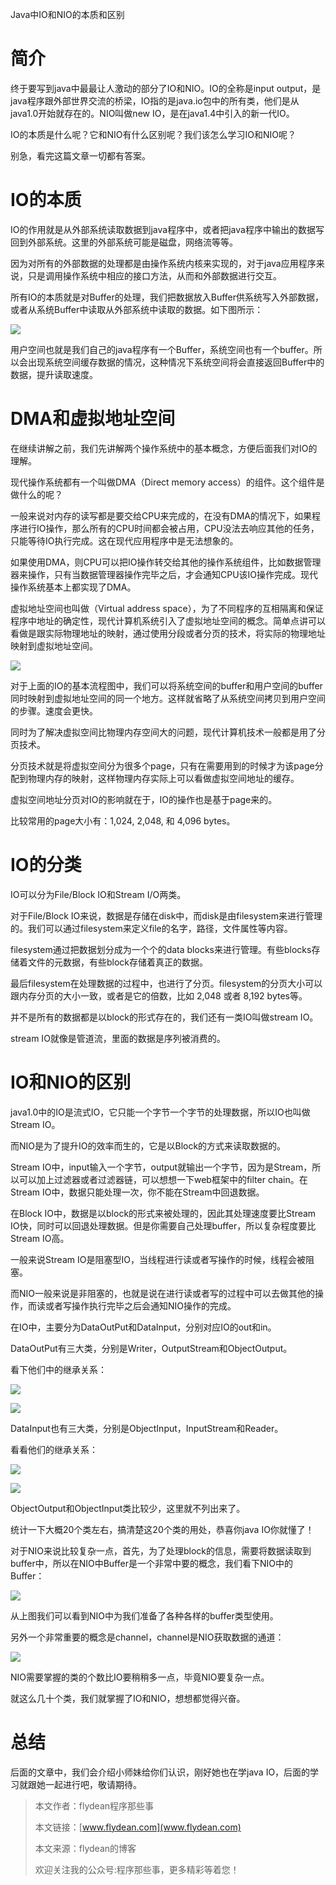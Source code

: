Java中IO和NIO的本质和区别

# 简介

终于要写到java中最最让人激动的部分了IO和NIO。IO的全称是input output，是java程序跟外部世界交流的桥梁，IO指的是java.io包中的所有类，他们是从java1.0开始就存在的。NIO叫做new IO，是在java1.4中引入的新一代IO。

IO的本质是什么呢？它和NIO有什么区别呢？我们该怎么学习IO和NIO呢？

别急，看完这篇文章一切都有答案。

# IO的本质

IO的作用就是从外部系统读取数据到java程序中，或者把java程序中输出的数据写回到外部系统。这里的外部系统可能是磁盘，网络流等等。

因为对所有的外部数据的处理都是由操作系统内核来实现的，对于java应用程序来说，只是调用操作系统中相应的接口方法，从而和外部数据进行交互。

所有IO的本质就是对Buffer的处理，我们把数据放入Buffer供系统写入外部数据，或者从系统Buffer中读取从外部系统中读取的数据。如下图所示：

![](https://img-blog.csdnimg.cn/20200513172435931.png?x-oss-process=image/watermark,type_ZmFuZ3poZW5naGVpdGk,shadow_0,text_aHR0cDovL3d3dy5mbHlkZWFuLmNvbQ==,size_35,color_8F8F8F,t_70)

用户空间也就是我们自己的java程序有一个Buffer，系统空间也有一个buffer。所以会出现系统空间缓存数据的情况，这种情况下系统空间将会直接返回Buffer中的数据，提升读取速度。

# DMA和虚拟地址空间

在继续讲解之前，我们先讲解两个操作系统中的基本概念，方便后面我们对IO的理解。

现代操作系统都有一个叫做DMA（Direct memory access）的组件。这个组件是做什么的呢？

一般来说对内存的读写都是要交给CPU来完成的，在没有DMA的情况下，如果程序进行IO操作，那么所有的CPU时间都会被占用，CPU没法去响应其他的任务，只能等待IO执行完成。这在现代应用程序中是无法想象的。

如果使用DMA，则CPU可以把IO操作转交给其他的操作系统组件，比如数据管理器来操作，只有当数据管理器操作完毕之后，才会通知CPU该IO操作完成。现代操作系统基本上都实现了DMA。

虚拟地址空间也叫做（Virtual address space），为了不同程序的互相隔离和保证程序中地址的确定性，现代计算机系统引入了虚拟地址空间的概念。简单点讲可以看做是跟实际物理地址的映射，通过使用分段或者分页的技术，将实际的物理地址映射到虚拟地址空间。

![](https://img-blog.csdnimg.cn/20200513225239404.png?x-oss-process=image/watermark,type_ZmFuZ3poZW5naGVpdGk,shadow_0,text_aHR0cDovL3d3dy5mbHlkZWFuLmNvbQ==,size_35,color_8F8F8F,t_70)

对于上面的IO的基本流程图中，我们可以将系统空间的buffer和用户空间的buffer同时映射到虚拟地址空间的同一个地方。这样就省略了从系统空间拷贝到用户空间的步骤。速度会更快。

同时为了解决虚拟空间比物理内存空间大的问题，现代计算机技术一般都是用了分页技术。

分页技术就是将虚拟空间分为很多个page，只有在需要用到的时候才为该page分配到物理内存的映射，这样物理内存实际上可以看做虚拟空间地址的缓存。

虚拟空间地址分页对IO的影响就在于，IO的操作也是基于page来的。

比较常用的page大小有：1,024, 2,048, 和 4,096 bytes。

# IO的分类

IO可以分为File/Block IO和Stream I/O两类。

对于File/Block IO来说，数据是存储在disk中，而disk是由filesystem来进行管理的。我们可以通过filesystem来定义file的名字，路径，文件属性等内容。

filesystem通过把数据划分成为一个个的data blocks来进行管理。有些blocks存储着文件的元数据，有些block存储着真正的数据。

最后filesystem在处理数据的过程中，也进行了分页。filesystem的分页大小可以跟内存分页的大小一致，或者是它的倍数，比如 2,048 或者 8,192 bytes等。

并不是所有的数据都是以block的形式存在的，我们还有一类IO叫做stream IO。

stream IO就像是管道流，里面的数据是序列被消费的。

# IO和NIO的区别

java1.0中的IO是流式IO，它只能一个字节一个字节的处理数据，所以IO也叫做Stream IO。

而NIO是为了提升IO的效率而生的，它是以Block的方式来读取数据的。

Stream IO中，input输入一个字节，output就输出一个字节，因为是Stream，所以可以加上过滤器或者过滤器链，可以想想一下web框架中的filter chain。在Stream IO中，数据只能处理一次，你不能在Stream中回退数据。

在Block IO中，数据是以block的形式来被处理的，因此其处理速度要比Stream IO快，同时可以回退处理数据。但是你需要自己处理buffer，所以复杂程度要比Stream IO高。

一般来说Stream IO是阻塞型IO，当线程进行读或者写操作的时候，线程会被阻塞。

而NIO一般来说是非阻塞的，也就是说在进行读或者写的过程中可以去做其他的操作，而读或者写操作执行完毕之后会通知NIO操作的完成。

在IO中，主要分为DataOutPut和DataInput，分别对应IO的out和in。

DataOutPut有三大类，分别是Writer，OutputStream和ObjectOutput。

看下他们中的继承关系：

![](https://img-blog.csdnimg.cn/20200514141454739.png?x-oss-process=image/watermark,type_ZmFuZ3poZW5naGVpdGk,shadow_0,text_aHR0cDovL3d3dy5mbHlkZWFuLmNvbQ==,size_35,color_8F8F8F,t_70)

![](https://img-blog.csdnimg.cn/20200514141925893.png?x-oss-process=image/watermark,type_ZmFuZ3poZW5naGVpdGk,shadow_0,text_aHR0cDovL3d3dy5mbHlkZWFuLmNvbQ==,size_35,color_8F8F8F,t_70)

DataInput也有三大类，分别是ObjectInput，InputStream和Reader。

看看他们的继承关系：

![](https://img-blog.csdnimg.cn/20200514141704341.png?x-oss-process=image/watermark,type_ZmFuZ3poZW5naGVpdGk,shadow_0,text_aHR0cDovL3d3dy5mbHlkZWFuLmNvbQ==,size_35,color_8F8F8F,t_70)

![](https://img-blog.csdnimg.cn/20200514142032985.png?x-oss-process=image/watermark,type_ZmFuZ3poZW5naGVpdGk,shadow_0,text_aHR0cDovL3d3dy5mbHlkZWFuLmNvbQ==,size_35,color_8F8F8F,t_70)

ObjectOutput和ObjectInput类比较少，这里就不列出来了。

统计一下大概20个类左右，搞清楚这20个类的用处，恭喜你java IO你就懂了！

对于NIO来说比较复杂一点，首先，为了处理block的信息，需要将数据读取到buffer中，所以在NIO中Buffer是一个非常中要的概念，我们看下NIO中的Buffer：

![](https://img-blog.csdnimg.cn/20200514142719108.png?x-oss-process=image/watermark,type_ZmFuZ3poZW5naGVpdGk,shadow_0,text_aHR0cDovL3d3dy5mbHlkZWFuLmNvbQ==,size_35,color_8F8F8F,t_70)

从上图我们可以看到NIO中为我们准备了各种各样的buffer类型使用。

另外一个非常重要的概念是channel，channel是NIO获取数据的通道：

![](https://img-blog.csdnimg.cn/20200514143225602.png?x-oss-process=image/watermark,type_ZmFuZ3poZW5naGVpdGk,shadow_0,text_aHR0cDovL3d3dy5mbHlkZWFuLmNvbQ==,size_35,color_8F8F8F,t_70)

NIO需要掌握的类的个数比IO要稍稍多一点，毕竟NIO要复杂一点。

就这么几十个类，我们就掌握了IO和NIO，想想都觉得兴奋。

# 总结

后面的文章中，我们会介绍小师妹给你们认识，刚好她也在学java IO，后面的学习就跟她一起进行吧，敬请期待。

> 本文作者：flydean程序那些事
> 
> 本文链接：[www.flydean.com](www.flydean.com)
> 
> 本文来源：flydean的博客
> 
> 欢迎关注我的公众号:程序那些事，更多精彩等着您！








